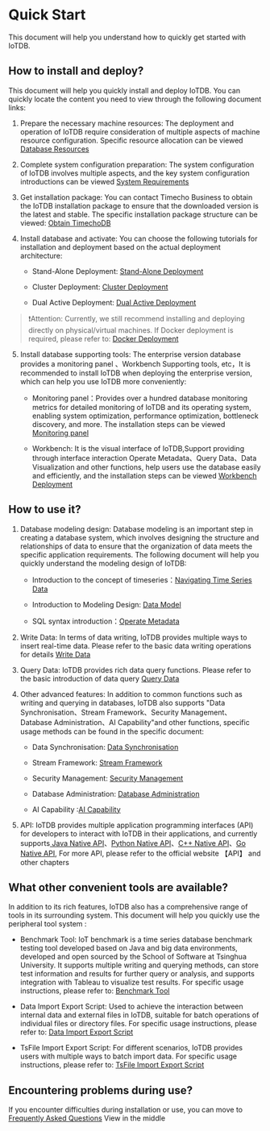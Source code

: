<!--

    Licensed to the Apache Software Foundation (ASF) under one
    or more contributor license agreements.  See the NOTICE file
    distributed with this work for additional information
    regarding copyright ownership.  The ASF licenses this file
    to you under the Apache License, Version 2.0 (the
    "License"); you may not use this file except in compliance
    with the License.  You may obtain a copy of the License at
    
        http://www.apache.org/licenses/LICENSE-2.0
    
    Unless required by applicable law or agreed to in writing,
    software distributed under the License is distributed on an
    "AS IS" BASIS, WITHOUT WARRANTIES OR CONDITIONS OF ANY
    KIND, either express or implied.  See the License for the
    specific language governing permissions and limitations
    under the License.

-->
# Quick Start

This document will help you understand how to quickly get started with IoTDB.

## How to install and deploy?

This document will help you quickly install and deploy IoTDB. You can quickly locate the content you need to view through the following document links:

1.  Prepare the necessary machine resources: The deployment and operation of IoTDB require consideration of multiple aspects of machine resource configuration. Specific resource allocation can be viewed [Database Resources](../Deployment-and-Maintenance/Database-Resources.md)

2. Complete system configuration preparation: The system configuration of IoTDB involves multiple aspects, and the key system configuration introductions can be viewed [System Requirements](../Deployment-and-Maintenance/Environment-Requirements.md)

3. Get installation package: You can contact Timecho Business to obtain the IoTDB installation package to ensure that the downloaded version is the latest and stable. The specific installation package structure can be viewed: [Obtain TimechoDB](../Deployment-and-Maintenance/IoTDB-Package_timecho.md)

4. Install database and activate: You can choose the following tutorials for installation and deployment based on the actual deployment architecture:

   - Stand-Alone Deployment:  [Stand-Alone Deployment](../Deployment-and-Maintenance/Stand-Alone-Deployment_timecho.md)

   - Cluster Deployment: [Cluster Deployment](../Deployment-and-Maintenance/Cluster-Deployment_timecho.md)

   - Dual Active Deployment: [Dual Active Deployment](../Deployment-and-Maintenance/Dual-Active-Deployment_timecho.md)

> ❗️Attention: Currently, we still recommend installing and deploying directly on physical/virtual machines. If Docker deployment is required, please refer to: [Docker Deployment](../Deployment-and-Maintenance/Docker-Deployment_timecho.md)

5. Install database supporting tools: The enterprise version database provides a monitoring panel 、Workbench Supporting tools, etc，It is recommended to install IoTDB when deploying the enterprise version, which can help you use IoTDB more conveniently:

   - Monitoring panel：Provides over a hundred database monitoring metrics for detailed monitoring of IoTDB and its operating system, enabling system optimization, performance optimization, bottleneck discovery, and more. The installation steps can be viewed [Monitoring panel](../Deployment-and-Maintenance/Monitoring-panel-deployment.md)

   - Workbench: It is the visual interface of IoTDB,Support providing through interface interaction Operate Metadata、Query Data、Data Visualization and other functions, help users use the database easily and efficiently, and the installation steps can be viewed [Workbench Deployment](../Deployment-and-Maintenance/workbench-deployment_timecho.md)

## How to use it?

1. Database modeling design: Database modeling is an important step in creating a database system, which involves designing the structure and relationships of data to ensure that the organization of data meets the specific application requirements. The following document will help you quickly understand the modeling design of IoTDB:

   - Introduction to the concept of timeseries：[Navigating Time Series Data](../Basic-Concept/Navigating_Time_Series_Data.md)

   - Introduction to Modeling Design: [Data Model](../Basic-Concept/Data-Model-and-Terminology.md)

   - SQL syntax introduction：[Operate Metadata](../User-Manual/Operate-Metadata_timecho.md)

2. Write Data: In terms of data writing, IoTDB provides multiple ways to insert real-time data. Please refer to the basic data writing operations for details [Write Data](../User-Manual/Write-Delete-Data.md)

3. Query Data: IoTDB provides rich data query functions. Please refer to the basic introduction of data query [Query Data](../User-Manual/Query-Data.md)

4. Other advanced features: In addition to common functions such as writing and querying in databases, IoTDB also supports "Data Synchronisation、Stream Framework、Security Management、Database Administration、AI Capability"and other functions, specific usage methods can be found in the specific document:

   - Data Synchronisation: [Data Synchronisation](../User-Manual/Data-Sync_timecho.md)

   - Stream Framework: [Stream Framework](../User-Manual/Streaming_timecho.md)

   - Security Management: [Security Management](../User-Manual/Security-Management_timecho.md)

   - Database Administration: [Database Administration](../User-Manual/Authority-Management.md)

   - AI Capability :[AI Capability](../User-Manual/AINode_timecho.md)

5. API: IoTDB provides multiple application programming interfaces (API) for developers to interact with IoTDB in their applications, and currently supports[ Java Native API](../API/Programming-Java-Native-API.md)、[Python Native API](../API/Programming-Python-Native-API.md)、[C++ Native API](../API/Programming-Cpp-Native-API.md)、[Go Native API](../API/Programming-Go-Native-API.md), For more API, please refer to the official website 【API】 and other chapters

## What other convenient tools are available?

In addition to its rich features, IoTDB also has a comprehensive range of tools in its surrounding system. This document will help you quickly use the peripheral tool system :

   - Benchmark Tool: IoT benchmark is a time series database benchmark testing tool developed based on Java and big data environments, developed and open sourced by the School of Software at Tsinghua University. It supports multiple writing and querying methods, can store test information and results for further query or analysis, and supports integration with Tableau to visualize test results. For specific usage instructions, please refer to: [Benchmark Tool](../Tools-System/Benchmark.md)

   - Data Import Export Script: Used to achieve the interaction between internal data and external files in IoTDB, suitable for batch operations of individual files or directory files. For specific usage instructions, please refer to: [Data Import Export Script](../Tools-System/Data-Import-Export-Tool.md)

   - TsFile Import Export Script: For different scenarios, IoTDB provides users with multiple ways to batch import data. For specific usage instructions, please refer to: [TsFile Import Export Script](../Tools-System/TsFile-Import-Export-Tool.md)

## Encountering problems during use?

If you encounter difficulties during installation or use, you can move to [Frequently Asked Questions](../FAQ/Frequently-asked-questions.md) View in the middle